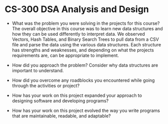 # CS-300 DSA Analysis and Design
- What was the problem you were solving in the projects for this course?
  The overall objective in this course was to learn new data structures and how they can be used differently to interpret data. We observed Vectors, Hash     Tables, and Binary Search Trees to pull data from a CSV file and parse the data using the various data structures. Each structure has strengths and         weaknesses, and depending on what the projects requirements are, can be appropriate to implement. 
  
- How did you approach the problem? Consider why data structures are important to understand.
  
- How did you overcome any roadblocks you encountered while going through the activities or project?

- How has your work on this project expanded your approach to designing software and developing programs?

- How has your work on this project evolved the way you write programs that are maintainable, readable, and adaptable?

